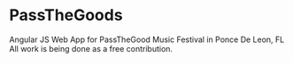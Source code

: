 # PassTheGoods
Angular JS Web App for PassTheGood Music Festival in Ponce De Leon, FL
All work is being done as a free contribution. 
